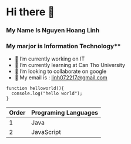 # Hi there 👋
### My Name Is Nguyen Hoang Linh <br>
### My marjor is Information Technology**

- 🔭 I’m currently working on IT
- 🌱 I’m currently learning  at Can Tho University
- 👯 I’m looking to collaborate on google
- 💬 My email is : linh072217@gmail.com
```
function helloworld(){
  console.log("hello world");
}
```
|  Order | Programing Languages |
| ------------- | ------------- |
|   1   | Java   |
| 2 | JavaScript  |

